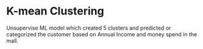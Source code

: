 # K-mean Clustering

Unsupervise ML model which created 5 clusters and predicted or categorized the customer
based on Annual Income and money spend in the mall.
